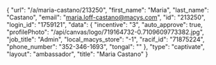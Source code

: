 {
    "url": "\/a\/maria-castano\/213250",
    "first_name": "Maria",
    "last_name": "Castano",
    "email": "maria.loff-castano@macys.com",
    "id": "213250",
    "login_id": "1759121",
    "data": {
        "incentive": "3",
        "auto_approve": true,
        "profilePhoto": "\/api\/canvas\/logo\/719164732-0.7109609773382.jpg",
        "job_title": "Admin",
        "local_macys_store": "-1",
        "racif_id": "71875224",
        "phone_number": "352-346-1693",
        "tongal": ""
    },
    "type": "captivate",
    "layout": "ambassador",
    "title": "Maria Castano"
}